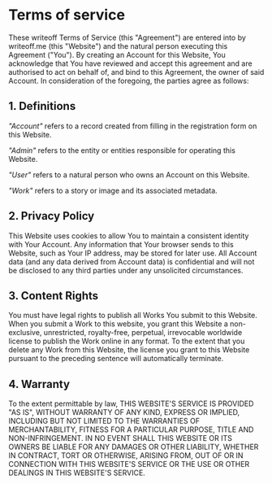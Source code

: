 # Terms of service

These writeoff Terms of Service (this "Agreement") are entered into by writeoff.me (this "Website") and the natural person executing this Agreement ("You").
By creating an Account for this Website, You acknowledge that You have reviewed and accept this agreement and are authorised to act on behalf of, and bind to this Agreement, the owner of said Account.
In consideration of the foregoing, the parties agree as follows:

## 1. Definitions

_"Account"_ refers to a record created from filling in the registration form on this Website.

_"Admin"_ refers to the entity or entities responsible for operating this Website.

_"User"_ refers to a natural person who owns an Account on this Website.

_"Work"_ refers to a story or image and its associated metadata.

## 2. Privacy Policy

This Website uses cookies to allow You to maintain a consistent identity with Your Account.
Any information that Your browser sends to this Website, such as Your IP address, may be stored for later use.
All Account data (and any data derived from Account data) is confidential and will not be disclosed to any third parties under any unsolicited circumstances.

## 3. Content Rights

You must have legal rights to publish all Works You submit to this Website.
When you submit a Work to this website, you grant this Website a
non-exclusive, unrestricted, royalty-free, perpetual, irrevocable worldwide license to publish the Work online in any format.
To the extent that you delete any Work from this Website, the license you grant to this Website pursuant to the preceding sentence will automatically terminate.

## 4. Warranty

To the extent permittable by law, THIS WEBSITE'S SERVICE IS PROVIDED "AS IS", WITHOUT WARRANTY OF ANY KIND, EXPRESS OR IMPLIED, INCLUDING BUT NOT LIMITED TO THE WARRANTIES OF MERCHANTABILITY, FITNESS FOR A PARTICULAR PURPOSE, TITLE AND NON-INFRINGEMENT.
IN NO EVENT SHALL THIS WEBSITE OR ITS OWNERS BE LIABLE FOR ANY DAMAGES OR OTHER LIABILITY, WHETHER IN CONTRACT, TORT OR OTHERWISE, ARISING FROM, OUT OF OR IN CONNECTION WITH THIS WEBSITE'S SERVICE OR THE USE OR OTHER DEALINGS IN THIS WEBSITE'S SERVICE.
